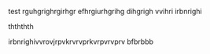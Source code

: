 test
rguhgrighrgirhgr
efhrgiurhgrihg
dihgrigh
vvihri
irbnrighi

thththth

irbnrighivvrovjrpvkrvrvprkvrpvrvprv
bfbrbbb